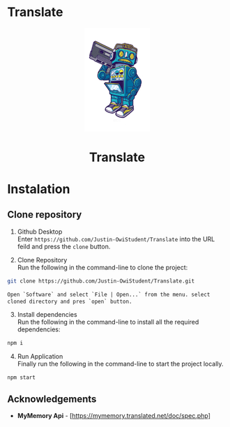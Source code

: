 # Translate

<div align="center">
    <img src="./public/robot.png" alt="" width="150" />
    <h1> Translate </h1>
</div>

# Instalation

## Clone repository


1. Github Desktop </br>
Enter `https://github.com/Justin-OwiStudent/Translate` into the URL feild and press the `clone` button.

2. Clone Repository </br>
Run the following in the command-line to clone the project:
```sh 
git clone https://github.com/Justin-OwiStudent/Translate.git
```

    Open `Software` and select `File | Open...` from the menu. select cloned directory and pres `open` button.

3. Install dependencies </br>
Run the following in the command-line to install all the required dependencies:
```sh
npm i
```

4. Run Application </br>
Finally run the following in the command-line to start the project locally.
```sh
npm start
```

## Acknowledgements
- **MyMemory Api** - [https://mymemory.translated.net/doc/spec.php]


